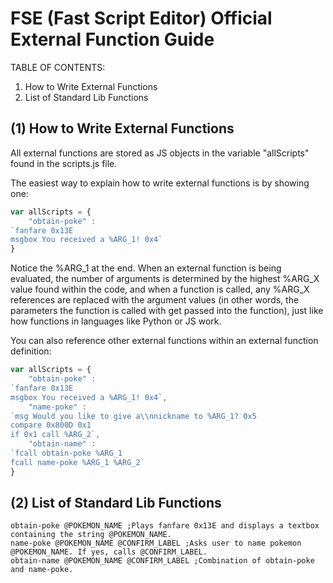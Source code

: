# FSE (Fast Script Editor) Official External Function Guide

TABLE OF CONTENTS:
1. How to Write External Functions
2. List of Standard Lib Functions

## (1) How to Write External Functions

All external functions are stored as JS objects in the variable "allScripts" found in the scripts.js file.

The easiest way to explain how to write external functions is by showing one:
```javascript
var allScripts = {
	"obtain-poke" :
`fanfare 0x13E
msgbox You received a %ARG_1! 0x4`
}
```
Notice the %ARG_1 at the end. When an external function is being evaluated, the number of arguments is determined by the highest %ARG_X value found within the code, and when a function is called, any %ARG_X references are replaced with the argument values (in other words, the parameters the function is called with get passed into the function), just like how functions in languages like Python or JS work.

You can also reference other external functions within an external function definition:
```javascript
var allScripts = {
	"obtain-poke" :
`fanfare 0x13E
msgbox You received a %ARG_1! 0x4`,
	"name-poke" :
`msg Would you like to give a\\nnickname to %ARG_1? 0x5
compare 0x800D 0x1
if 0x1 call %ARG_2`,
	"obtain-name" :
`fcall obtain-poke %ARG_1
fcall name-poke %ARG_1 %ARG_2`
}
```

## (2) List of Standard Lib Functions
```
obtain-poke @POKEMON_NAME ;Plays fanfare 0x13E and displays a textbox containing the string @POKEMON_NAME.
name-poke @POKEMON_NAME @CONFIRM_LABEL ;Asks user to name pokemon @POKEMON_NAME. If yes, calls @CONFIRM_LABEL.
obtain-name @POKEMON_NAME @CONFIRM_LABEL ;Combination of obtain-poke and name-poke.
```
